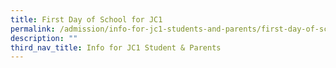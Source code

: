 ```yaml
---
title: First Day of School for JC1
permalink: /admission/info-for-jc1-students-and-parents/first-day-of-sch-for-jc1/
description: ""
third_nav_title: Info for JC1 Student & Parents
---
```

